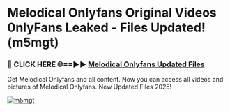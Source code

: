 # Melodical Onlyfans Original Videos 0nlyFans Leaked - Files Updated! (m5mgt)

<h3>🔴 CLICK HERE 🌐==►► <a href="https://tinyurl.com/ehrbuxhb" rel="nofollow">Melodical Onlyfans Updated Files</a></h3>

Get Melodical Onlyfans and all content. Now you can access all videos and pictures of Melodical Onlyfans. New Updated Files 2025!

[![m5mgt](https://i.imgur.com/lVYEuWS.gif)](https://tinyurl.com/ehrbuxhb)
